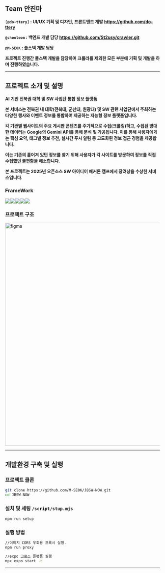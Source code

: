 ## Team 안진마

**`[@do-ttery]` : UI/UX 기획 및 디자인, 프론트엔드 개발**  **https://github.com/do-ttery**

**`@cheoleon` : 백엔드 개발 담당** **https://github.com/St2usy/crawler.git**

**`@M-SE0K` : 풀스택 개발 담당**

**프로젝트 진행간 풀스택 개발을 담당하여 크롤러를 제외한 모든 부분에 기획 및 개발을 하며 진행하였습니다.**

---

## 프로젝트 소개 및 설명

<aside>
  
**AI 기반 전북권 대학 및 SW 사업단 통합 정보 플랫폼**

**본 서비스는 전북권 내 대학(전북대, 군산대, 원광대) 및 SW 관련 사업단에서 주최하는 다양한 행사와 이벤트 정보를 통합하여 제공하는 지능형 정보 플랫폼입니다.**

**각 기관별 웹사이트의 주요 게시판 콘텐츠를 주기적으로 수집(크롤링)하고, 수집된 방대한 데이터는 Google의 Gemini API를 통해 분석 및 가공됩니다. 이를 통해 사용자에게는 핵심 요약, 태그별 정보 추천, 실시간 푸시 알림 등 고도화된 정보 접근 경험을 제공합니다.**

**이는 기존의 흩어져 있던 정보를 찾기 위해 사용자가 각 사이트를 방문하여 정보를 직접 수집했던 불편함을 해소합니다.**

**본 프로젝트는 2025년 오픈소스 SW 아이디어 해커톤 캠프에서 장려상을 수상한 서비스입니다.**

</aside>

### FrameWork
<img src="https://img.shields.io/badge/reactnative-61DAFB?style=for-the-badge&logo=react&logoColor=black"><img src="https://img.shields.io/badge/node.js-339933?style=for-the-badge&logo=Node.js&logoColor=white"><img src="https://img.shields.io/badge/express-009922?style=for-the-badge&logo=express&logoColor=white"><img src="https://img.shields.io/badge/Expo-000000?style=for-the-badge&logo=Expo&logoColor=white"><img src="https://img.shields.io/badge/firebase-FFCA28?style=for-the-badge&logo=firebase&logoColor=white">
> 

### 프로젝트 구조
<img width="638" height="725" alt="figma" src="https://github.com/user-attachments/assets/c755523a-c52d-408c-8fdc-a0b4e86cd588" />

---

## 개발환경 구축 및 실행

### 프로젝트 클론

```bash
git clone https://github.com/M-SE0K/JBSW-NOW.git
cd JBSW-NOW
```

### 설치 및 세팅 `/script/stup.mjs`

```bash
npm run setup
```

### 실행 방법

```bash
//이미지 CORS 우회용 프록시 실행.
npm run proxy

//expo 크로스 플랫폼 실행
npx expo start -c
```

---
